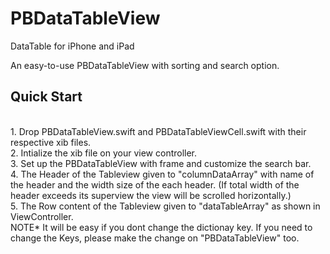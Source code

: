 # PBDataTableView
DataTable for iPhone and iPad

An easy-to-use PBDataTableView with sorting and search option.

## Quick Start
<br>
1. Drop PBDataTableView.swift and PBDataTableViewCell.swift with their respective xib files.<br>
2. Intialize the xib file on your view controller.<br>
3. Set up the PBDataTableView with frame and customize the search bar.<br>
4. The Header of the Tableview given to "columnDataArray" with name of the header and the width size of the each header. (If total width of the header exceeds its superview the view will be scrolled horizontally.)<br>
5. The Row content of the Tableview given to "dataTableArray" as shown in ViewController.<br>
NOTE* It will be easy if you dont change the dictionay key. If you need to change the Keys, please make the change on "PBDataTableView" too.
